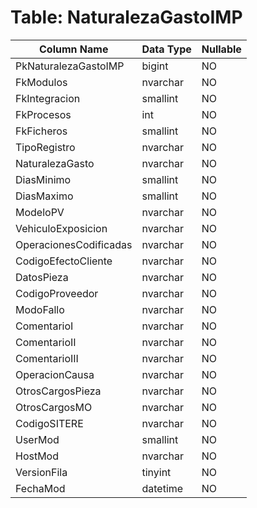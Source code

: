 # Table: NaturalezaGastoIMP

| Column Name | Data Type | Nullable |
|-------------|-----------|----------|
| PkNaturalezaGastoIMP | bigint | NO |
| FkModulos | nvarchar | NO |
| FkIntegracion | smallint | NO |
| FkProcesos | int | NO |
| FkFicheros | smallint | NO |
| TipoRegistro | nvarchar | NO |
| NaturalezaGasto | nvarchar | NO |
| DiasMinimo | smallint | NO |
| DiasMaximo | smallint | NO |
| ModeloPV | nvarchar | NO |
| VehiculoExposicion | nvarchar | NO |
| OperacionesCodificadas | nvarchar | NO |
| CodigoEfectoCliente | nvarchar | NO |
| DatosPieza | nvarchar | NO |
| CodigoProveedor | nvarchar | NO |
| ModoFallo | nvarchar | NO |
| ComentarioI | nvarchar | NO |
| ComentarioII | nvarchar | NO |
| ComentarioIII | nvarchar | NO |
| OperacionCausa | nvarchar | NO |
| OtrosCargosPieza | nvarchar | NO |
| OtrosCargosMO | nvarchar | NO |
| CodigoSITERE | nvarchar | NO |
| UserMod | smallint | NO |
| HostMod | nvarchar | NO |
| VersionFila | tinyint | NO |
| FechaMod | datetime | NO |
